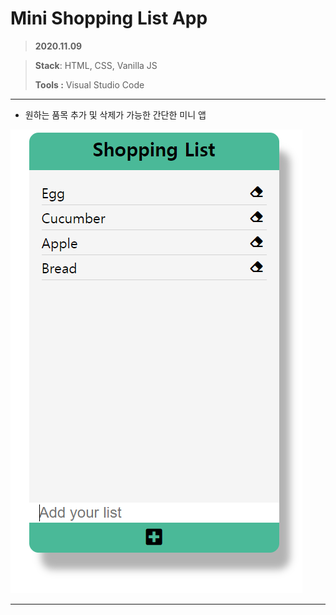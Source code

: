 # Mini Shopping List App

> **2020.11.09**

> **Stack**: HTML, CSS, Vanilla JS 
>
> **Tools :** Visual Studio Code

---

- 원하는 품목 추가 및 삭제가 가능한 간단한 미니 앱

![image-20201126204215664](README.assets/image-20201126204215664.png)

---

